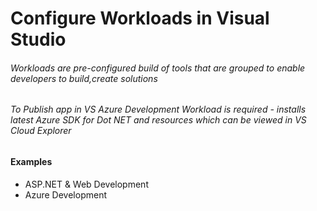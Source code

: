 # Configure Workloads in Visual Studio

###### Workloads are pre-configured build of tools that are grouped to enable developers to build,create solutions
###### To Publish app in VS Azure Development Workload is required - installs latest Azure SDK for Dot NET and resources which can be viewed in VS Cloud Explorer

#### Examples

* ASP.NET & Web Development
* Azure Development
